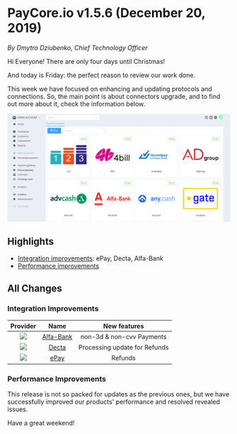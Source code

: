 # **PayCore.io v1.5.6 (December 20, 2019)**

*By Dmytro Dziubenko, Chief Technology Officer*

Hi Everyone! There are only four days until Christmas!

And today is Friday: the perfect reason to review our work done.

This week we have focused on enhancing and updating protocols and connections. So, the main point is about connectors upgrade, and to find out more about it, check the information below.

![Connections](images/v1.5.6/connections.png)

## Highlights

* [Integration improvements](#integration-improvements): ePay, Decta, Alfa-Bank
* [Performance improvements](#performance-improvements)

## All Changes

### Integration Improvements

| Provider | Name  | New features |
|:-:|:-:|:-:|
| <img src="https://static.openfintech.io/payment_providers/alfabank/logo.svg?w=70" width="70px"> | [Alfa-Bank](/connectors/alfabank/) | non-3d & non-cvv Payments |
| <img src="https://static.openfintech.io/payment_providers/decta/logo.svg?w=70" width="70px"> | [Decta](/connectors/decta/) | Processing update for Refunds |
| <img src="https://static.openfintech.io/payment_providers/epay/logo.png?w=70" width="70px"> | [ePay](/connectors/epay/) | Refunds |

### Performance Improvements

This release is not so packed for updates as the previous ones, but we have successfully improved our products' performance and resolved revealed issues.

Have a great weekend!
